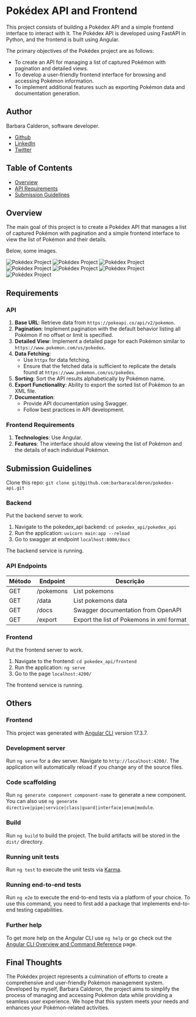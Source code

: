 # Pokédex API and Frontend

This project consists of building a Pokédex API and a simple frontend interface to interact with it. The Pokédex API is developed using FastAPI in Python, and the frontend is built using Angular.

The primary objectives of the Pokédex project are as follows:
- To create an API for managing a list of captured Pokémon with pagination and detailed views.
- To develop a user-friendly frontend interface for browsing and accessing Pokémon information.
- To implement additional features such as exporting Pokémon data and documentation generation.


## Author
Barbara Calderon, software developer.

- [Github](https://www.github.com/barbaracalderon)
- [LinkedIn](https://www.linkedin.com/in/barbaracalderondev)
- [Twitter](https://www.x.com/bederoni)


## Table of Contents
- [Overview](#overview)
- [API Requirements](#api-requirements)
- [Submission Guidelines](#submission-guidelines)

## Overview
The main goal of this project is to create a Pokédex API that manages a list of captured Pokémon with pagination and a simple frontend interface to view the list of Pokémon and their details.

Below, some images.

![Pokédex Project](images/home.png)
![Pokédex Project](images/pokemon.png)
![Pokédex Project](images/data.png)
![Pokédex Project](images/data2.png)
![Pokédex Project](images/export.png)
![Pokédex Project](images/export2.png)
![Pokédex Project](images/swagger.png)


## Requirements

### API
1. **Base URL**: Retrieve data from `https://pokeapi.co/api/v2/pokemon`.
2. **Pagination**: Implement pagination with the default behavior listing all Pokémon if no offset or limit is specified.
3. **Detailed View**: Implement a detailed page for each Pokémon similar to `https://www.pokemon.com/us/pokedex`.
4. **Data Fetching**:
   - Use `httpx` for data fetching.
   - Ensure that the fetched data is sufficient to replicate the details found at `https://www.pokemon.com/us/pokedex`.
5. **Sorting**: Sort the API results alphabetically by Pokémon name.
6. **Export Functionality**: Ability to export the sorted list of Pokémon to an XML file.
7. **Documentation**:
   - Provide API documentation using Swagger.
   - Follow best practices in API development.

### Frontend Requirements
1. **Technologies**: Use Angular.
2. **Features**: The interface should allow viewing the list of Pokémon and the details of each individual Pokémon.

## Submission Guidelines

Clone this repo: `git clone git@github.com:barbaracalderon/pokedex-api.git`

### Backend

Put the backend server to work.

1. Navigate to the pokedex_api backend: `cd pokedex_api/pokedex_api`
2. Run the application: `uvicorn main:app --reload`
3. Go to swagger at endpoint `localhost:8000/docs`

The backend service is running.

### API Endpoints
| Método | Endpoint          | Descrição                                    |
|--------|-------------------|----------------------------------------------|
| GET    | /pokemons         | List pokemons                       |
| GET    | /data   | List pokemons data     |
| GET    | /docs             | Swagger documentation from OpenAPI          |
| GET    | /export           | Export the list of Pokemons in xml format|

### Frontend

Put the frontend server to work.

1. Navigate to the frontend: `cd pokedex_api/frontend`
2. Run the application: `ng serve`
3. Go to the page `localhost:4200/`

The frontend service is running. 


## Others

### Frontend

This project was generated with [Angular CLI](https://github.com/angular/angular-cli) version 17.3.7.

### Development server

Run `ng serve` for a dev server. Navigate to `http://localhost:4200/`. The application will automatically reload if you change any of the source files.

### Code scaffolding

Run `ng generate component component-name` to generate a new component. You can also use `ng generate directive|pipe|service|class|guard|interface|enum|module`.

### Build

Run `ng build` to build the project. The build artifacts will be stored in the `dist/` directory.

### Running unit tests

Run `ng test` to execute the unit tests via [Karma](https://karma-runner.github.io).

### Running end-to-end tests

Run `ng e2e` to execute the end-to-end tests via a platform of your choice. To use this command, you need to first add a package that implements end-to-end testing capabilities.

### Further help

To get more help on the Angular CLI use `ng help` or go check out the [Angular CLI Overview and Command Reference](https://angular.io/cli) page.


## Final Thoughts
The Pokédex project represents a culmination of efforts to create a comprehensive and user-friendly Pokémon management system. Developed by myself, Barbara Calderon, the project aims to simplify the process of managing and accessing Pokémon data while providing a seamless user experience. We hope that this system meets your needs and enhances your Pokémon-related activities.
